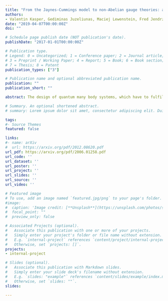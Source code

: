 ```yaml
---
title: "From the Jaynes-Cummings model to non-Abelian gauge theories: a guided tour for the quantum engineer"
authors:
- Valentin Kasper, Gediminas Juzeliunas, Maciej Lewenstein, Fred Jendrzejewski, Erez Zohar
date: "2019-04-07T00:00:00Z"
doi: ""

# Schedule page publish date (NOT publication's date).
publishDate: "2017-01-01T00:00:00Z"

# Publication type.
# Legend: 0 = Uncategorized; 1 = Conference paper; 2 = Journal article;
# 3 = Preprint / Working Paper; 4 = Report; 5 = Book; 6 = Book section;
# 7 = Thesis; 8 = Patent
publication_types: ["3"]

# Publication name and optional abbreviated publication name.
publication: ""
publication_short: ""

abstract: The design of quantum many body systems, which have to fulfill an extensive number of constraints, appears as a formidable challenge within the field of quantum simulation. Lattice gauge theories are a particular important class of quantum systems with an extensive number of local constraints and play a central role in high energy physics, condensed matter and quantum information. Whereas recent experimental progress points towards the feasibility of large-scale quantum simulation of Abelian gauge theories, the quantum simulation of non-Abelian gauge theories appears still elusive. In this paper we present minimal non-Abelian lattice gauge theories, whereby we introduce the necessary formalism in well-known Abelian gauge theories, such as the Jaynes-Cumming model. In particular, we show that certain minimal non-Abelian lattice gauge theories can be mapped to three or four level systems, for which the design of a quantum simulator is standard with current technologies. Further we give an upper bound for the Hilbert space dimension of a one dimensional SU(2) lattice gauge theory, and argue that the implementation with current digital quantum computer appears feasible.

# Summary. An optional shortened abstract.
# summary: Lorem ipsum dolor sit amet, consectetur adipiscing elit. Duis posuere tellus ac convallis placerat. Proin tincidunt magna sed ex sollicitudin condimentum.

tags:
#- Source Themes
featured: false

links:
#- name: arXiv
#  url: https://arxiv.org/pdf/2012.08620.pdf 
url_pdf: https://arxiv.org/pdf/2006.01258.pdf
url_code: ''
url_dataset: ''
url_poster: ''
url_project: ''
url_slides: ''
url_source: ''
url_video: ''

# Featured image
# To use, add an image named `featured.jpg/png` to your page's folder. 
#image:
#  caption: 'Image credit: [**Unsplash**](https://unsplash.com/photos/s9CC2SKySJM)'
#  focal_point: ""
#  preview_only: false

# Associated Projects (optional).
#   Associate this publication with one or more of your projects.
#   Simply enter your project's folder or file name without extension.
#   E.g. `internal-project` references `content/project/internal-project/index.md`.
#   Otherwise, set `projects: []`.
projects:
- internal-project

# Slides (optional).
#   Associate this publication with Markdown slides.
#   Simply enter your slide deck's filename without extension.
#   E.g. `slides: "example"` references `content/slides/example/index.md`.
#   Otherwise, set `slides: ""`.
slides:

---
```



